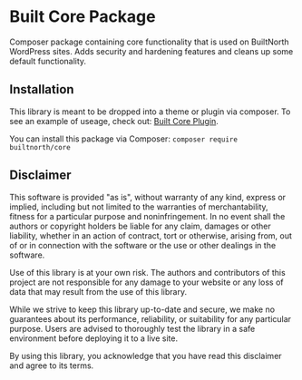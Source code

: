# Built Core Package

Composer package containing core functionality that is used on BuiltNorth WordPress sites. Adds security and hardening features and cleans up some default functionality.

## Installation

This library is meant to be dropped into a theme or plugin via composer. To see an example of useage, check out: [Built Core Plugin](https://github.com/builtnorth/built-core-plugin).

You can install this package via Composer: `composer require builtnorth/core`

## Disclaimer

This software is provided "as is", without warranty of any kind, express or implied, including but not limited to the warranties of merchantability, fitness for a particular purpose and noninfringement. In no event shall the authors or copyright holders be liable for any claim, damages or other liability, whether in an action of contract, tort or otherwise, arising from, out of or in connection with the software or the use or other dealings in the software.

Use of this library is at your own risk. The authors and contributors of this project are not responsible for any damage to your website or any loss of data that may result from the use of this library.

While we strive to keep this library up-to-date and secure, we make no guarantees about its performance, reliability, or suitability for any particular purpose. Users are advised to thoroughly test the library in a safe environment before deploying it to a live site.

By using this library, you acknowledge that you have read this disclaimer and agree to its terms.
